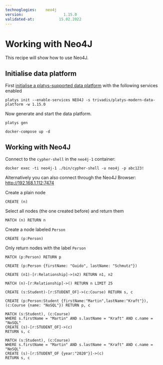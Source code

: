 ```yaml
---
technoglogies:    neo4j
version:				  1.15.0
validated-at:			15.02.2022
---
```


# Working with Neo4J

This recipe will show how to use Neo4J.

## Initialise data platform

First [initialise a platys-supported data platform](../documentation/getting-started) with the following services enabled

```
platys init --enable-services NEO4J -s trivadis/platys-modern-data-platform -w 1.15.0
```

Now generate and start the data platform.

```
platys gen

docker-compose up -d
```

## Working with Neo4J

Connect to the `cypher-shell` in the `neo4j-1` container:

```
docker exec -ti neo4j-1 ./bin/cypher-shell -u neo4j -p abc123!
```

Alternatively you can also connect through the Neo4J Browser: <http://192.168.1.112:7474>

Create a plain node

```
CREATE (n)
```

Select all nodes (the one created before) and return them

```
MATCH (n) RETURN n
```

Create a node labeled `Person`

```
CREATE (p:Person)
```

Only return nodes with the label `Person`

```
MATCH (p:Person) RETURN p
```

```
CREATE (p:Person {firstName: "Guido", lastName: "Schmutz"})
```

```
CREATE (n1)-[r:Relationship]->(n2) RETURN n1, n2
```

```
MATCH (n)-[r:Relationship]->() RETURN n LIMIT 25
```

```
CREATE (s:Student)-[r:STUDENT_OF]->(c:Course) RETURN s, c
```

```
CREATE (p:Person:Student {firstName:"Martin",lastName:"Kraft"}),(c:Course {name: "NoSQL"}) RETURN p, c
```

```
MATCH (s:Student), (c:Course)
WHERE s.firstName = "Martin" AND s.lastName = "Kraft" AND c.name = "NoSQL"
CREATE (s)-[r:STUDENT_OF]->(c)
RETURN s, c
```

```
MATCH (s:Student), (c:Course)
WHERE s.firstName = "Martin" AND s.lastName = "Kraft" AND c.name = "NoSQL"
CREATE (s)-[r:STUDENT_OF {year:"2020"}]->(c)
RETURN s, c
```
